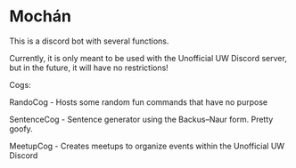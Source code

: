 # Mochán
This is a discord bot with several functions.

Currently, it is only meant to be used with the Unofficial UW Discord server, but in the future, it will have no restrictions!

Cogs:

 RandoCog - Hosts some random fun commands that have no purpose
 
 SentenceCog - Sentence generator using the Backus–Naur form. Pretty goofy.
 
 MeetupCog - Creates meetups to organize events within the Unofficial UW Discord
